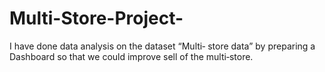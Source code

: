 # Multi-Store-Project-
I have done data analysis on the dataset “Multi‐ store data” by preparing a Dashboard so that we could improve sell of the multi‐store. 
